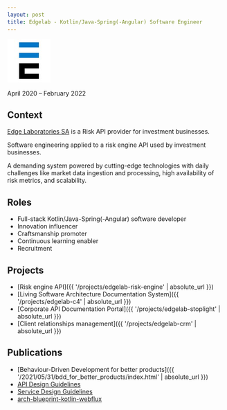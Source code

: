 ```yaml
---
layout: post
title: Edgelab - Kotlin/Java-Spring(-Angular) Software Engineer
---
```


![](/public/images/edgelab.jpeg)

April 2020 – February 2022

## Context

[Edge Laboratories SA](https://www.linkedin.com/company/edgelabpage/) is a Risk API provider for investment businesses.

Software engineering applied to a risk engine API used by investment businesses.

A demanding system powered by cutting-edge technologies with daily challenges like market data ingestion and processing, high availability of risk metrics, and scalability.

## Roles

* Full-stack Kotlin/Java-Spring(-Angular) software developer
* Innovation influencer
* Craftsmanship promoter
* Continuous learning enabler
* Recruitment

## Projects

* [Risk engine API]({{ '/projects/edgelab-risk-engine' | absolute_url }})
* [Living Software Architecture Documentation System]({{ '/projects/edgelab-c4' | absolute_url }})
* [Corporate API Documentation Portal]({{ '/projects/edgelab-stoplight' | absolute_url }})
* [Client relationships management]({{ '/projects/edgelab-crm' | absolute_url }})

## Publications

* [Behaviour-Driven Development for better products]({{ '/2021/05/31/bdd_for_better_products/index.html' | absolute_url }})
* [API Design Guidelines](https://vondacho.github.io/arch-api-design-guidelines)
* [Service Design Guidelines](https://vondacho.github.io/arch-service-design-guidelines)
* [arch-blueprint-kotlin-webflux](https://github.com/vondacho/arch-blueprint-kotlin)
